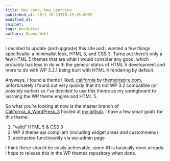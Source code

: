 ```yaml
---
title: New Look, New Learning
published_at: 2011-10-23T10:15:16.000Z
modified_at: 
snippet: 
tags: Wordpress
authors: Danny Wahl
---
```


I decided to update (and upgrade) this site and I wanted a few things
specifically: a minimalist look, HTML 5, and CSS 3. Turns out there’s only a few
HTML 5 themes that are what I would consider any good, which probably has less
to do with the general status of HTML 5 development and more to do with WP 3.2.1
being built with HTML 4 rendering by default.

Anyways, I found a theme I liked,
[california](http://themeinspire.com/theme/california-theme/) by
[themeinspire.com](http://themeinspire.com/), unfortunately I found out very
quickly that it’s not WP 3.2 compatible (or possibly earlier) so I’ve decided to
use this theme as my springboard to learning the WP theme engine and HTML 5.

So what you’re looking at now is the master branch of
[California\_4\_WordPress\_3](https://github.com/thedannywahl/California_4_WordPress_3)
hosted at [my github](https://github.com/thedannywahl/). I have a few small
goals for this theme:

1. “valid” HTML 5 & CSS 3
2. WP 3 theme api compliant (including widget areas and custommenu)
3. abstracted functionality via wp-admin page

I think these should be easily achievable, since #1 is basically done already. I
hope to release this in the WP themes repository when done.

